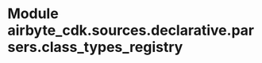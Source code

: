 Module airbyte_cdk.sources.declarative.parsers.class_types_registry
===================================================================